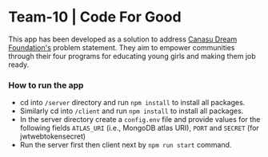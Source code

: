 # Team-10 | Code For Good
This app has been developed as a solution to address [Canasu Dream Foundation's](https://www.canasu.org/) problem statement. They aim to empower communities through their four programs for educating young girls and making them job ready.

### How to run the app
* cd into `/server` directory and run `npm install` to install all packages.
* Similarly cd into `/client` and run `npm install` to install all packages.
* In the server directory create a `config.env` file and provide values for the following fields `ATLAS_URI` (i.e., MongoDB atlas URI), `PORT` and `SECRET` (for jwtwebtokensecret)
* Run the server first then client next by `npm run start` command.


